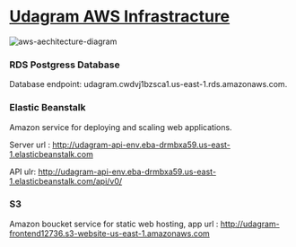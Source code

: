# [Udagram AWS Infrastracture](https://github.com/devahmed-ragab/deployment-process/tree/master/screenshots/aws-aechitecture-diagram.png)

![aws-aechitecture-diagram](https://github.com/devahmed-ragab/deployment-process/tree/master/screenshots/aws-aechitecture-diagram.png?raw=true)

### RDS Postgress Database

Database endpoint: udagram.cwdvj1bzsca1.us-east-1.rds.amazonaws.com.

### Elastic Beanstalk

Amazon service for deploying and scaling web applications.

Server url : http://udagram-api-env.eba-drmbxa59.us-east-1.elasticbeanstalk.com

API ulr: http://udagram-api-env.eba-drmbxa59.us-east-1.elasticbeanstalk.com/api/v0/

### S3

Amazon boucket service for static web hosting, app url : http://udagram-frontend12736.s3-website-us-east-1.amazonaws.com

